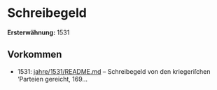# Schreibegeld

**Ersterwähnung:** 1531

## Vorkommen
- 1531: [jahre/1531/README.md](../jahre/1531/README.md) – Schreibegeld von den kriegeriſchen
‘Parteien gereicht, 169...
